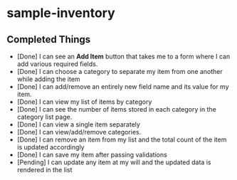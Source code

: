# sample-inventory

## Completed Things
- [Done] I can see an **Add Item** button that takes me to a form where I can add various required fields.
- [Done] I can choose a category to separate my item from one another while adding the item
- [Done] I can add/remove an entirely new field name and its value for my item.
- [Done] I can view my list of items by category
- [Done] I can see the number of items stored in each category in the category list page.
- [Done] I can view a single item separately
- [Done] I can view/add/remove categories.
- [Done] I can remove an item from my list and the total count of the item is updated accordingly
- [Done] I can save my item after passing validations
- [Pending] I can update any item at my will and the updated data is rendered in the list
